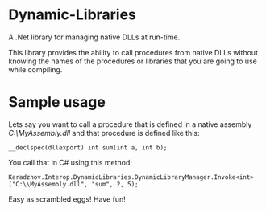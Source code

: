 Dynamic-Libraries
=================

A .Net library for managing native DLLs at run-time.

This library provides the ability to call procedures from native DLLs without knowing the names of the procedures or libraries that you are going to use while compiling.

# Sample usage

Lets say you want to call a procedure that is defined in a native assembly _C:\MyAssembly.dll_ and that procedure is defined like this:

    __declspec(dllexport) int sum(int a, int b);

You call that in C# using this method:

    Karadzhov.Interop.DynamicLibraries.DynamicLibraryManager.Invoke<int>("C:\\MyAssembly.dll", "sum", 2, 5);


Easy as scrambled eggs! Have fun!